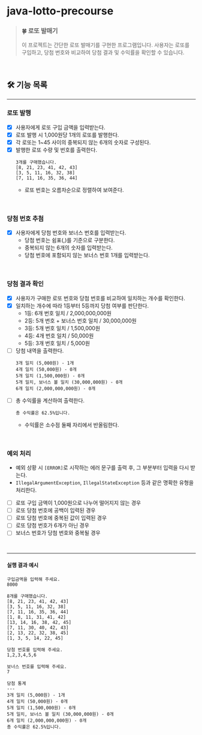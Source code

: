 # java-lotto-precourse

> ### 🍀 로또 발매기 <br>
> 이 프로젝트는 간단한 로또 발매기를 구현한 프로그램입니다. 사용자는 로또를 구입하고, 당첨 번호와 비교하여 당첨 결과 및 수익률을 확인할 수 있습니다.

<br>

## 🛠️ 기능 목록

-----

### 로또 발행
- [X] 사용자에게 로또 구입 금액을 입력받는다.
- [X] 로또 발행 시 1,000원당 1개의 로또를 발행한다.
- [X] 각 로또는 1~45 사이의 중복되지 않는 6개의 숫자로 구성된다.
- [X] 발행한 로또 수량 및 번호를 출력한다. 
  ```
  3개를 구매했습니다.
  [8, 21, 23, 41, 42, 43]
  [3, 5, 11, 16, 32, 38]
  [7, 11, 16, 35, 36, 44]
  ```
  - 로또 번호는 오름차순으로 정렬하여 보여준다.

<br>

### 당첨 번호 추첨
- [X] 사용자에게 당첨 번호와 보너스 번호를 입력받는다.
  - 당첨 번호는 쉼표(,)를 기준으로 구분한다.
  - 중복되지 않는 6개의 숫자를 입력받는다.
  - 당첨 번호에 포함되지 않는 보너스 번호 1개를 입력받는다.

<br>

### 당첨 결과 확인
- [X] 사용자가 구매한 로또 번호와 당첨 번호를 비교하여 일치하는 개수를 확인한다.
- [X] 일치하는 개수에 따라 1등부터 5등까지 당첨 여부를 판단한다.
  - 1등: 6개 번호 일치 / 2,000,000,000원
  - 2등: 5개 번호 + 보너스 번호 일치 / 30,000,000원
  - 3등: 5개 번호 일치 / 1,500,000원
  - 4등: 4개 번호 일치 / 50,000원
  - 5등: 3개 번호 일치 / 5,000원
- [ ] 당첨 내역을 출력한다.
  ```
  3개 일치 (5,000원) - 1개
  4개 일치 (50,000원) - 0개
  5개 일치 (1,500,000원) - 0개
  5개 일치, 보너스 볼 일치 (30,000,000원) - 0개
  6개 일치 (2,000,000,000원) - 0개
  ```
- [ ] 총 수익률을 계산하여 출력한다.
  ```
  총 수익률은 62.5%입니다.
  ```
  - 수익률은 소수점 둘째 자리에서 반올림한다.

<br>

### 예외 처리
- 예외 상황 시 `[ERROR]`로 시작하는 에러 문구를 출력 후, 그 부분부터 입력을 다시 받는다.
- `IllegalArgumentException`, `IllegalStateException` 등과 같은 명확한 유형을 처리한다.


- [ ] 로또 구입 금액이 1,000원으로 나누어 떨어지지 않는 경우
- [ ] 로또 당첨 번호에 공백이 입력된 경우
- [ ] 로또 당첨 번호에 중복된 값이 입력된 경우
- [ ] 로또 당첨 번호가 6개가 아닌 경우
- [ ] 보너스 번호가 당첨 번호와 중복될 경우

<br>

---------------
#### 실행 결과 예시
```
구입금액을 입력해 주세요.
8000

8개를 구매했습니다.
[8, 21, 23, 41, 42, 43] 
[3, 5, 11, 16, 32, 38] 
[7, 11, 16, 35, 36, 44] 
[1, 8, 11, 31, 41, 42] 
[13, 14, 16, 38, 42, 45] 
[7, 11, 30, 40, 42, 43] 
[2, 13, 22, 32, 38, 45] 
[1, 3, 5, 14, 22, 45]

당첨 번호를 입력해 주세요.
1,2,3,4,5,6

보너스 번호를 입력해 주세요.
7

당첨 통계
---
3개 일치 (5,000원) - 1개
4개 일치 (50,000원) - 0개
5개 일치 (1,500,000원) - 0개
5개 일치, 보너스 볼 일치 (30,000,000원) - 0개
6개 일치 (2,000,000,000원) - 0개
총 수익률은 62.5%입니다.
```
